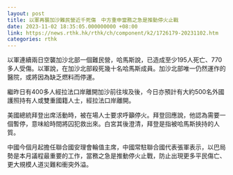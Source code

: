 ```yaml
---
layout: post
title: 以軍再襲加沙難民營近千死傷　中方重申當務之急是推動停火止戰
date: 2023-11-02 18:35:05.000000000 +08:00
link: https://news.rthk.hk/rthk/ch/component/k2/1726179-20231102.htm
categories: rthk
---
```


以軍連續兩日空襲加沙北部一個難民營，哈馬斯說，已造成至少195人死亡、770多人受傷。以軍說，在加沙北部殺死幾十名哈馬斯成員。加沙北部唯一仍然運作的醫院，或將因為缺乏燃料而停運。

繼昨日有400多人經拉法口岸離開加沙前往埃及後，今日亦預計有大約500名外國護照持有人或雙重國籍人士，經拉法口岸離開。

美國總統拜登出席活動時，被在場人士要求呼籲停火。拜登回應說，他認為需要一個暫停，意味給時間將囚犯救出來。白宮其後澄清，拜登是指被哈馬斯挾持的人質。

中國今個月起擔任聯合國安理會輪值主席，中國常駐聯合國代表張軍表示，以巴局勢是本月議程最重要的工作，當務之急是推動停火止戰，防止出現更多平民傷亡、更大規模人道災難和衝突外溢。
